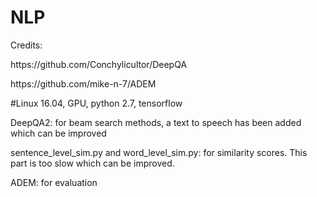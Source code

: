# NLP

<p> Credits:
<p> https://github.com/Conchylicultor/DeepQA 
<p> https://github.com/mike-n-7/ADEM 

<p> #Linux 16.04, GPU, python 2.7, tensorflow 
<p> DeepQA2: for beam search methods, a text to speech has been added which can be improved  
<p> sentence_level_sim.py and word_level_sim.py: for similarity scores. This part is too slow which can be improved. 
<p> ADEM:  for evaluation 



